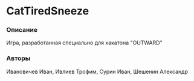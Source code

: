 # CatTiredSneeze

### Описание
Игра, разработанная специально
для хакатона "OUTWARD"

### Авторы
Ивановичев Иван, Ивлиев Трофим, Сурин Иван, Шешенин Александр
